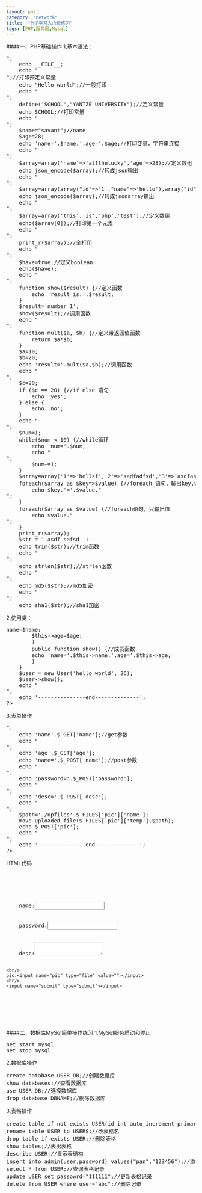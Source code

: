 ```yaml
---
layout: post
category: "network"
title:  "PHP学习入门级练习"
tags: [PHP,服务器,Mysql]
---
```

####一、PHP基础操作
1,基本语法：
<pre>
<?php
	echo '---------------start--------------';
	echo "<br/>";
	echo __FILE__;
	echo "<br/>";//打印预定义常量
	echo "Hello world";//一般打印
	echo "<br/>";
	define('SCHOOL',"YANTZE UNIVERSITY");//定义常量
	echo SCHOOL;//打印常量
	echo "<br/>";
	$name="savant";//name
	$age=28;
	echo 'name='.$name.',age='.$age;//打印变量，字符串连接
	echo "<br/>";
	$array=array('name'=>'allthelucky','age'=>28);//定义数组
	echo json_encode($array);//转成json输出
	echo "<br/>";
	$array=array(array("id"=>'1',"name"=>'hello'),array("id"=>'2',"name"=>'world'));
	echo json_encode($array);//转成jsonarray输出
	echo "<br/>";
	$array=array('this','is','php','test');//定义数组
	echo($array[0]);//打印第一个元素
	echo "<br/>";
	print_r($array);//全打印
	echo "<br/>";
	$have=true;//定义boolean
	echo($have);
	echo "<br/>";
	function show($result) {//定义函数
		echo 'result is:'.$result;
	}
	$result='number 1';
	show($result);//调用函数
	echo "<br/>";
	function mult($a, $b) {//定义带返回值函数
		return $a*$b;
	}
	$a=10;
	$b=20;
	echo 'result='.mult($a,$b);//调用函数
	echo "<br/>";
	$c=20;
	if ($c == 20) {//if else 语句
		echo 'yes';
	} else {
		echo 'no';
	}
	echo "<br/>";
	$num=1;
	while($num < 10) {//while循环
		echo 'num='.$num;
		echo "<br/>";
		$num+=1;
	}
	$array=array('1'=>'hellsf','2'=>'sadfadfsd','3'=>'asdfasdfasdfsdf');
	foreach($array as $key=>$value) {//foreach 语句，输出key,value
		echo $key.'='.$value."<br/>";
	}
	foreach($array as $value) {//foreach语句，只输出值 
		echo $value."<br/>";
	}
	print_r($array);
	$str = ' asdf safsd ';
	echo trim($str);//trim函数
	echo "<br/>";
	echo strlen($str);//strlen函数
	echo "<br/>";
	echo md5($str);//md5加密
	echo "<br/>";
	echo sha1($str);//sha1加密
</pre>

2,使用类：
<pre>
<?php
	class User {
		public $name="savant";
		public $age ="age";
		public function __construct($name, $age) {//构造方法
		$this->name=$name;
		$this->age=$age;
		}
		public function show() {//成员函数
		echo 'name='.$this->name.',age='.$this->age;
		}
	}
	$user = new User('hello world', 26);
	$user->show();
	echo "<br/>";
	echo '---------------end--------------';
?>
</pre>

3,表单操作
<pre>
<?php	
	echo '---------------start--------------';
	echo "<br/>";
	echo 'name'.$_GET['name'];//get参数
	echo "<br/>";
	echo 'age'.$_GET['age'];
	echo 'name='.$_POST['name'];//post参数
	echo "<br/>";
	echo 'password='.$_POST['password'];
	echo "<br/>";
	echo 'desc='.$_POST['desc'];
	echo "<br/>";
	$path='./upfiles'.$_FILES['pic']['name'];
	move_uploaded_file($_FILES['pic']['temp'],$path);
	echo $_POST['pic'];
	echo "<br/>";
	echo '---------------end--------------';
?>
</pre>

HTML代码
<pre>
<html>
<body>
<form name="data" method="post" action="test.php" enctype="multipart/form-data" >
	<br/>
	name:<input name="name" type="text" value=""></input>
	<br/>
	password:<input name="password" type="password" value=""></input>
	<br/>
	desc:<textarea name="desc"></textarea>
	<br/>
	pic:<input name="pic" type="file" value=""></input>
	<br/>
	<input name="submit" type="submit"></input>
</form>
</body>
</html>
</pre>

####二、数据库MySql简单操作练习
1,MySql服务启动和停止
<pre>
net start mysql
net stop mysql
</pre>

2,数据库操作
<pre>
create database USER_DB;//创建数据库
show databases;//查看数据库
use USER_DB;//选择数据库
drop database DBNAME;//删除数据库
</pre>

3,表格操作
<pre>
create table if not exists USER(id int auto_increment primary key, user varchar(20) not null, password varchar(40) not null, createtime datetime);//创建表格
rename table USER to USERS;//改表格名
drop table if exists USER;//删除表格
show tables;//表出表格 
describe USER;//显示表结构
insert into admin(user,password) values("pan","123456");//添加记录到表格 
select * from USER;//查询表格记录
update USER set passowrd="111111";//更新表格记录
delete from USER where user="abc";//删除记录
</pre>
